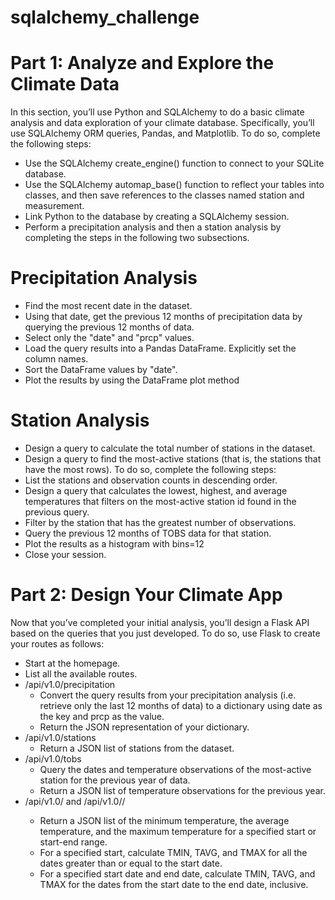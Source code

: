 # sqlalchemy_challenge
# Part 1: Analyze and Explore the Climate Data
In this section, you’ll use Python and SQLAlchemy to do a basic climate analysis and data exploration of your climate database. 
Specifically, you’ll use SQLAlchemy ORM queries, Pandas, and Matplotlib. 
To do so, complete the following steps:
- Use the SQLAlchemy create_engine() function to connect to your SQLite database.
- Use the SQLAlchemy automap_base() function to reflect your tables into classes, and then save references to the classes named station and measurement.
- Link Python to the database by creating a SQLAlchemy session.
- Perform a precipitation analysis and then a station analysis by completing the steps in the following two subsections.

# Precipitation Analysis
- Find the most recent date in the dataset.
- Using that date, get the previous 12 months of precipitation data by querying the previous 12 months of data.
- Select only the "date" and "prcp" values.
- Load the query results into a Pandas DataFrame. Explicitly set the column names.
- Sort the DataFrame values by "date".
- Plot the results by using the DataFrame plot method

# Station Analysis
- Design a query to calculate the total number of stations in the dataset.
- Design a query to find the most-active stations (that is, the stations that have the most rows). To do so, complete the following steps:
- List the stations and observation counts in descending order.
- Design a query that calculates the lowest, highest, and average temperatures that filters on the most-active station id found in the previous query.
- Filter by the station that has the greatest number of observations.
- Query the previous 12 months of TOBS data for that station.
- Plot the results as a histogram with bins=12
- Close your session.

# Part 2: Design Your Climate App
Now that you’ve completed your initial analysis, you’ll design a Flask API based on the queries that you just developed. 
To do so, use Flask to create your routes as follows:
- Start at the homepage.
- List all the available routes.
- /api/v1.0/precipitation
  - Convert the query results from your precipitation analysis (i.e. retrieve only the last 12 months of data) to a dictionary using date as the key and prcp as the value.
  - Return the JSON representation of your dictionary.
- /api/v1.0/stations
  - Return a JSON list of stations from the dataset.
- /api/v1.0/tobs
  - Query the dates and temperature observations of the most-active station for the previous year of data.
  - Return a JSON list of temperature observations for the previous year.
- /api/v1.0/<start> and /api/v1.0/<start>/<end>
  - Return a JSON list of the minimum temperature, the average temperature, and the maximum temperature for a specified start or start-end range.
  - For a specified start, calculate TMIN, TAVG, and TMAX for all the dates greater than or equal to the start date.
  - For a specified start date and end date, calculate TMIN, TAVG, and TMAX for the dates from the start date to the end date, inclusive.

